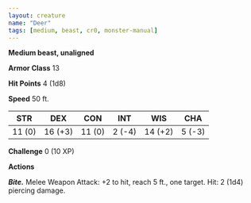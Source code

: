```yaml
---
layout: creature
name: "Deer"
tags: [medium, beast, cr0, monster-manual]
---
```


**Medium beast, unaligned**

**Armor Class** 13

**Hit Points** 4 (1d8)

**Speed** 50 ft.

|   STR   |   DEX   |   CON   |   INT   |   WIS   |   CHA   |
|:-----:|:-----:|:-----:|:-----:|:-----:|:-----:|
| 11 (0) | 16 (+3) | 11 (0) | 2 (-4) | 14 (+2) | 5 (-3) |

**Challenge** 0 (10 XP)

**Actions**

***Bite.*** Melee Weapon Attack: +2 to hit, reach 5 ft., one target. Hit: 2 (1d4) piercing damage.

